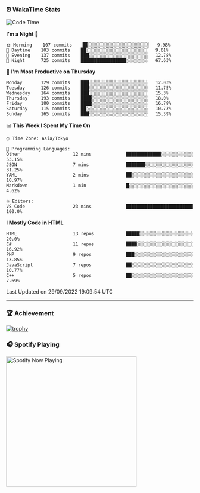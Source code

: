 ### ⏰ WakaTime Stats


<!--START_SECTION:waka-->
![Code Time](http://img.shields.io/badge/Code%20Time-496%20hrs%2017%20mins-blue)

**I'm a Night 🦉** 

```text
🌞 Morning    107 commits    ██░░░░░░░░░░░░░░░░░░░░░░░   9.98% 
🌆 Daytime    103 commits    ██░░░░░░░░░░░░░░░░░░░░░░░   9.61% 
🌃 Evening    137 commits    ███░░░░░░░░░░░░░░░░░░░░░░   12.78% 
🌙 Night      725 commits    █████████████████░░░░░░░░   67.63%

```
📅 **I'm Most Productive on Thursday** 

```text
Monday       129 commits    ███░░░░░░░░░░░░░░░░░░░░░░   12.03% 
Tuesday      126 commits    ███░░░░░░░░░░░░░░░░░░░░░░   11.75% 
Wednesday    164 commits    ███░░░░░░░░░░░░░░░░░░░░░░   15.3% 
Thursday     193 commits    ████░░░░░░░░░░░░░░░░░░░░░   18.0% 
Friday       180 commits    ████░░░░░░░░░░░░░░░░░░░░░   16.79% 
Saturday     115 commits    ██░░░░░░░░░░░░░░░░░░░░░░░   10.73% 
Sunday       165 commits    ███░░░░░░░░░░░░░░░░░░░░░░   15.39%

```


📊 **This Week I Spent My Time On** 

```text
⌚︎ Time Zone: Asia/Tokyo

💬 Programming Languages: 
Other                    12 mins             █████████████░░░░░░░░░░░░   53.15% 
JSON                     7 mins              ███████░░░░░░░░░░░░░░░░░░   31.25% 
YAML                     2 mins              ██░░░░░░░░░░░░░░░░░░░░░░░   10.97% 
Markdown                 1 min               █░░░░░░░░░░░░░░░░░░░░░░░░   4.62%

🔥 Editors: 
VS Code                  23 mins             █████████████████████████   100.0%

```

**I Mostly Code in HTML** 

```text
HTML                     13 repos            █████░░░░░░░░░░░░░░░░░░░░   20.0% 
C#                       11 repos            ████░░░░░░░░░░░░░░░░░░░░░   16.92% 
PHP                      9 repos             ███░░░░░░░░░░░░░░░░░░░░░░   13.85% 
JavaScript               7 repos             ██░░░░░░░░░░░░░░░░░░░░░░░   10.77% 
C++                      5 repos             ██░░░░░░░░░░░░░░░░░░░░░░░   7.69%

```



 Last Updated on 29/09/2022 19:09:54 UTC
<!--END_SECTION:waka-->

---

### 🏆 Achievement

[![trophy](https://github-profile-trophy.vercel.app/?username=Slime-hatena&theme=flat&no-bg=true&no-frame=true&column=8)](https://github.com/ryo-ma/github-profile-trophy)

### 🎧 Spotify Playing

[<img src="https://spotify-now-playing-slime-hatena.vercel.app/api/spotify-playing" alt="Spotify Now Playing" width="350" />](https://open.spotify.com/user/slime_hatena)

<!--
**Slime-hatena/Slime-hatena** is a ✨ _special_ ✨ repository because its `README.md` (this file) appears on your GitHub profile.

Here are some ideas to get you started:

- 🔭 I’m currently working on ...
- 🌱 I’m currently learning ...
- 👯 I’m looking to collaborate on ...
- 🤔 I’m looking for help with ...
- 💬 Ask me about ...
- 📫 How to reach me: ...
- 😄 Pronouns: ...
- ⚡ Fun fact: ...
-->
